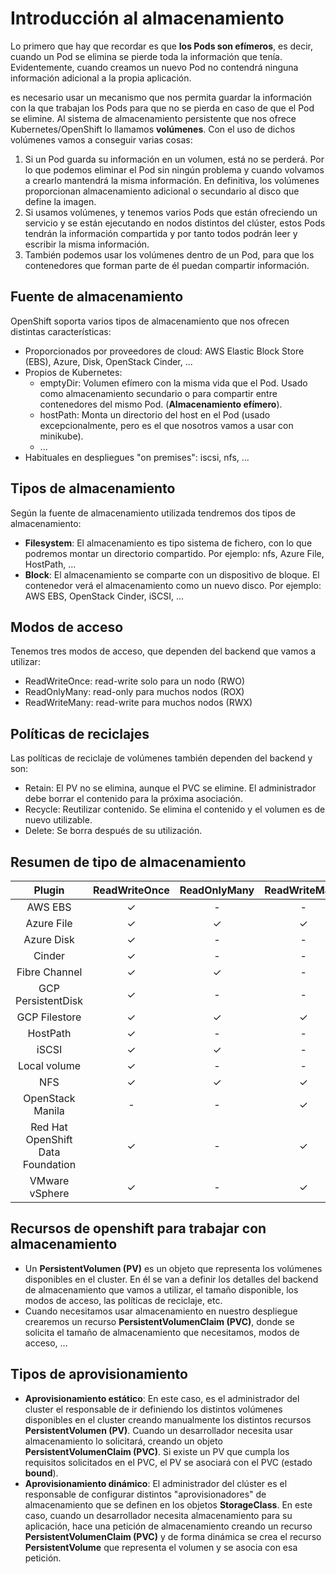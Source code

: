 # Introducción al almacenamiento

Lo primero que hay que recordar es que **los Pods son efímeros**, es decir, cuando un Pod se elimina se pierde toda la información que tenía. Evidentemente, cuando creamos un nuevo Pod no contendrá ninguna información adicional a la propia aplicación.

es necesario usar un mecanismo que nos permita guardar la información con la que trabajan los Pods para que no se pierda en caso de que el Pod se elimine. Al sistema de almacenamiento persistente que nos ofrece Kubernetes/OpenShift lo llamamos **volúmenes**. Con el uso de dichos volúmenes vamos a conseguir varias cosas:

1. Si un Pod guarda su información en un volumen, está no se perderá. Por lo que podemos eliminar el Pod sin ningún problema y cuando volvamos a crearlo mantendrá la misma información. En definitiva, los volúmenes proporcionan almacenamiento adicional o secundario al disco que define la imagen.
2. Si usamos volúmenes, y tenemos varios Pods que están ofreciendo un servicio y se están ejecutando en nodos distintos del clúster, estos Pods tendrán la información compartida y por tanto todos podrán leer y escribir la misma información.
3. También podemos usar los volúmenes dentro de un Pod, para que los contenedores que forman parte de él puedan compartir información.

## Fuente de almacenamiento 

OpenShift soporta varios tipos de almacenamiento que nos ofrecen distintas características:

* Proporcionados por proveedores de cloud: AWS Elastic Block Store (EBS), Azure, Disk, OpenStack Cinder, ...
* Propios de Kubernetes:
    * emptyDir: Volumen efímero con la misma vida que el Pod. Usado como almacenamiento secundario o para compartir entre contenedores del mismo Pod. (**Almacenamiento efímero**).
    * hostPath: Monta un directorio del host en el Pod (usado excepcionalmente, pero es el que nosotros vamos a usar con minikube).
    * ...
* Habituales en despliegues "on premises": iscsi, nfs, ...

## Tipos de almacenamiento

Según la fuente de almacenamiento utilizada tendremos dos tipos de almacenamiento:

* **Filesystem**: El almacenamiento es tipo sistema de fichero, con lo que podremos montar un directorio compartido. Por ejemplo: nfs, Azure File, HostPath, ...
* **Block**: El almacenamiento se comparte con un dispositivo de bloque. El contenedor verá el almacenamiento como un nuevo disco. Por ejemplo: AWS EBS, OpenStack Cinder, iSCSI, ...

## Modos de acceso

Tenemos tres modos de acceso, que dependen del backend que vamos a utilizar:

* ReadWriteOnce: read-write solo para un nodo (RWO)
* ReadOnlyMany: read-only para muchos nodos (ROX)
* ReadWriteMany: read-write para muchos nodos (RWX)

## Políticas de reciclajes

Las políticas de reciclaje de volúmenes también dependen del backend y son:

* Retain: El PV no se elimina, aunque el PVC se elimine. El administrador debe borrar el contenido para la próxima asociación.
* Recycle: Reutilizar contenido. Se elimina el contenido y el volumen es de nuevo utilizable.
* Delete: Se borra después de su utilización.

## Resumen de tipo de almacenamiento

|Plugin |ReadWriteOnce |ReadOnlyMany| ReadWriteMany|
|:---:|:---:|:---:|:---:|
|AWS EBS| ✓ | - | - |
|Azure File|	✓ |	✓ |	✓ |
|Azure Disk|	✓ | - |	- |
|Cinder |	✓ |	- |	-|
|Fibre Channel | ✓ | ✓ | - |
|GCP PersistentDisk |	✓ |	- |	- |
|GCP Filestore |	✓ |	✓ |	✓ |
|HostPath |	✓ |	- |	- |
|iSCSI |	✓ |	✓ |	- |
|Local volume |	✓ |	- |	- |
|NFS |	✓ |	✓ |	✓ |
|OpenStack Manila | - | - | ✓ |
|Red Hat OpenShift Data Foundation | ✓ | - | ✓ |
|VMware vSphere | ✓ | - | ✓ |

## Recursos de openshift para trabajar con almacenamiento

* Un **PersistentVolumen (PV)** es un objeto que representa los volúmenes disponibles en el cluster. En él se van a definir los detalles del backend de almacenamiento que vamos a utilizar, el tamaño disponible, los modos de acceso, las políticas de reciclaje, etc.
* Cuando necesitamos usar almacenamiento en nuestro despliegue crearemos un recurso **PersistentVolumenClaim (PVC)**, donde se solicita el tamaño de almacenamiento que necesitamos, modos de acceso, ...

## Tipos de aprovisionamiento

* **Aprovisionamiento estático**: En este caso, es el administrador del cluster el responsable de ir definiendo los distintos volúmenes disponibles en el cluster creando manualmente los distintos recursos **PersistentVolumen (PV)**. Cuando un desarrollador necesita usar almacenamiento lo solicitará, creando un objeto **PersistentVolumenClaim (PVC)**. Si existe un PV que cumpla los requisitos solicitados en el PVC, el PV se asociará con el PVC (estado **bound**).
* **Aprovisionamiento dinámico**: El administrador del clúster es el responsable de configurar distintos "aprovisionadores" de almacenamiento que se definen en los objetos **StorageClass**. En este caso, cuando un desarrollador necesita almacenamiento para su aplicación, hace una petición de almacenamiento creando un recurso **PersistentVolumenClaim (PVC)** y de forma dinámica se crea el recurso **PersistentVolume** que representa el volumen y se asocia con esa petición. 





